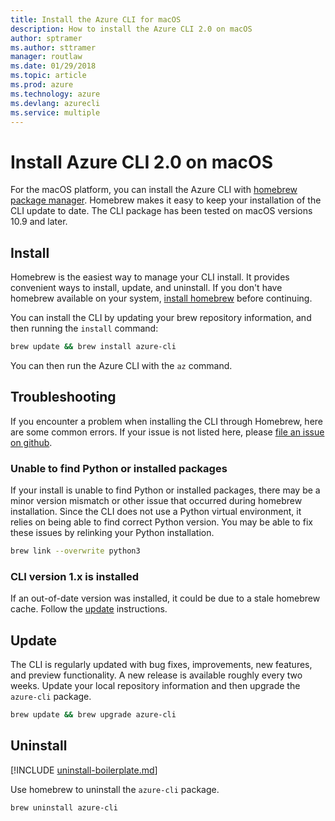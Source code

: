 ```yaml
---
title: Install the Azure CLI for macOS
description: How to install the Azure CLI 2.0 on macOS
author: sptramer
ms.author: sttramer
manager: routlaw
ms.date: 01/29/2018
ms.topic: article
ms.prod: azure
ms.technology: azure
ms.devlang: azurecli
ms.service: multiple
---
```


# Install Azure CLI 2.0 on macOS

For the macOS platform, you can install the Azure CLI with [homebrew package manager](http://brew.sh). Homebrew makes it easy to keep your
installation of the CLI update to date. The CLI package has been tested on macOS versions 10.9 and later.

## Install

Homebrew is the easiest way to manage your CLI install. It provides convenient ways to install, update, and uninstall.
If you don't have homebrew available on your system, [install homebrew](https://docs.brew.sh/Installation.html) before continuing.

You can install the CLI by updating your brew repository information, and then running the `install` command:

```bash
brew update && brew install azure-cli
```

You can then run the Azure CLI with the `az` command.

## Troubleshooting

If you encounter a problem when installing the CLI through Homebrew, here are some common errors. If your issue is not listed here, please [file an issue on github](https://github.com/Azure/azure-cli/issues).

### Unable to find Python or installed packages

If your install is unable to find Python or installed packages, there may be a minor version mismatch or other issue that occurred during
homebrew installation. Since the CLI does not use a Python virtual environment, it relies on being able to find correct Python version. You may be able to fix these issues by relinking your Python installation.

```bash
brew link --overwrite python3
```

### CLI version 1.x is installed

If an out-of-date version was installed, it could be due to a stale homebrew cache. Follow the [update](#Update) instructions.

## Update

The CLI is regularly updated with bug fixes, improvements, new features, and preview functionality. A new release is available roughly every
two weeks. Update your local repository information and then upgrade the `azure-cli` package.

```bash
brew update && brew upgrade azure-cli
```

## Uninstall

[!INCLUDE [uninstall-boilerplate.md](includes/uninstall-boilerplate.md)]

Use homebrew to uninstall the `azure-cli` package.

```bash
brew uninstall azure-cli
```
